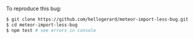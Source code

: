 To reproduce this bug:

```bash
$ git clone https://github.com/hellogerard/meteor-import-less-bug.git
$ cd meteor-import-less-bug
$ npm test # see errors in console
```
